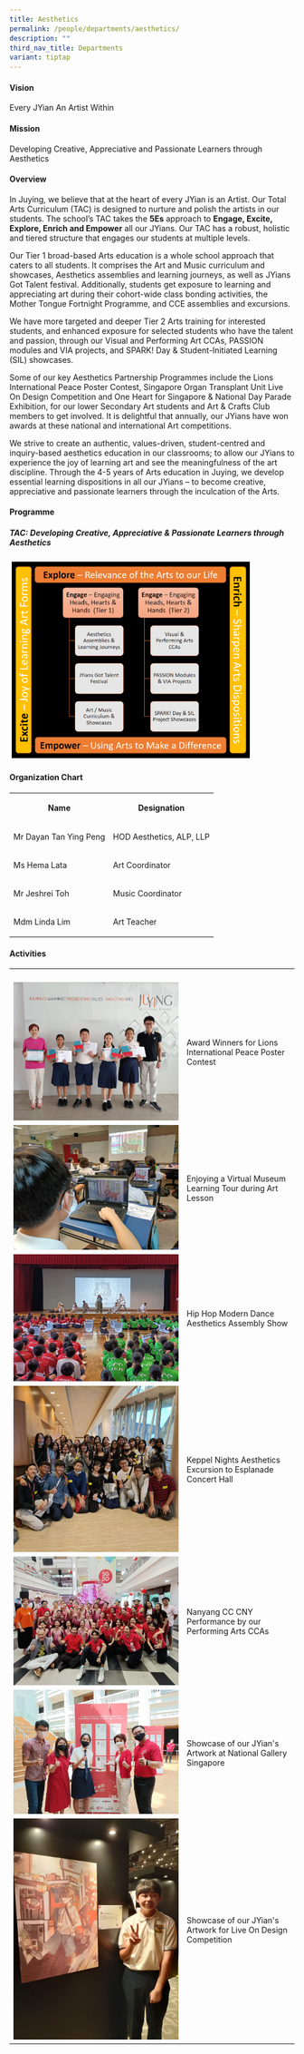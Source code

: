 ```yaml
---
title: Aesthetics
permalink: /people/departments/aesthetics/
description: ""
third_nav_title: Departments
variant: tiptap
---
```

<h4><strong>Vision</strong></h4>
<p>Every JYian An Artist Within</p>
<h4><strong>Mission</strong></h4>
<p>Developing Creative, Appreciative and Passionate Learners through Aesthetics</p>
<h4><strong>Overview</strong></h4>
<p>In Juying, we believe that at the heart of every JYian is an Artist. Our
Total Arts Curriculum (TAC) is designed to nurture and polish the artists
in our students. The school’s TAC takes the <strong>5Es</strong> approach
to <strong>Engage, Excite, Explore, Enrich and Empower</strong> all our JYians.
Our TAC has a robust, holistic and tiered structure that engages our students
at multiple levels.</p>
<p>Our Tier 1 broad-based Arts education is a whole school approach that
caters to all students. It comprises the Art and Music curriculum and showcases,
Aesthetics assemblies and learning journeys, as well as JYians Got Talent
festival. Additionally, students get exposure to learning and appreciating
art during their cohort-wide class bonding activities, the Mother Tongue
Fortnight Programme, and CCE assemblies and excursions.</p>
<p>We have more targeted and deeper Tier 2 Arts training for interested students,
and enhanced exposure for selected students who have the talent and passion,
through our Visual and Performing Art CCAs, PASSION modules and VIA projects,
and SPARK! Day &amp; Student-Initiated Learning (SIL) showcases.</p>
<p>Some of our key Aesthetics Partnership Programmes include the Lions International
Peace Poster Contest, Singapore Organ Transplant Unit Live On Design Competition
and One Heart for Singapore &amp; National Day Parade Exhibition, for our
lower Secondary Art students and Art &amp; Crafts Club members to get involved.
It is delightful that annually, our JYians have won awards at these national
and international Art competitions.</p>
<p>We strive to create an authentic, values-driven, student-centred and inquiry-based
aesthetics education in our classrooms; to allow our JYians to experience
the joy of learning art and see the meaningfulness of the art discipline.
Through the 4-5 years of Arts education in Juying, we develop essential
learning dispositions in all our JYians – to become creative, appreciative
and passionate learners through the inculcation of the Arts.</p>
<h4><strong>Programme</strong></h4>
<h5><strong>TAC: Developing Creative, Appreciative &amp; Passionate Learners through Aesthetics</strong></h5>
<div class="isomer-image-wrapper">
<img style="width:85%" height="auto" width="100%" src="/images/aesthetics-framework.PNG">
</div>
<h4><strong>Organization Chart</strong></h4>
<table style="minWidth: 50px">
<colgroup>
<col>
<col>
</colgroup>
<tbody>
<tr>
<th rowspan="1" colspan="1">
<p>Name</p>
</th>
<th rowspan="1" colspan="1">
<p>Designation</p>
</th>
</tr>
<tr>
<td rowspan="1" colspan="1">
<p>Mr Dayan Tan Ying Peng</p>
</td>
<td rowspan="1" colspan="1">
<p>HOD Aesthetics, ALP, LLP</p>
</td>
</tr>
<tr>
<td rowspan="1" colspan="1">
<p>Ms Hema Lata</p>
</td>
<td rowspan="1" colspan="1">
<p>Art Coordinator</p>
</td>
</tr>
<tr>
<td rowspan="1" colspan="1">
<p>Mr Jeshrei Toh</p>
</td>
<td rowspan="1" colspan="1">
<p>Music Coordinator</p>
</td>
</tr>
<tr>
<td rowspan="1" colspan="1">
<p>Mdm Linda Lim</p>
</td>
<td rowspan="1" colspan="1">
<p>Art Teacher</p>
</td>
</tr>
</tbody>
</table>
<h4><strong>Activities</strong></h4>
<table style="minWidth: 50px">
<colgroup>
<col>
<col>
</colgroup>
<tbody>
<tr>
<th rowspan="1" colspan="1">
<p></p>
</th>
<th rowspan="1" colspan="1">
<p></p>
</th>
</tr>
<tr>
<td rowspan="1" colspan="1">
<div class="isomer-image-wrapper">
<img style="width: 100%" height="auto" width="100%" alt="Award Winners for Lions International Peace Poster Contest" src="/images/1%20award%20winners%20for%20lions%20international%20peace%20poster%20contest.jpg">
</div>
</td>
<td rowspan="1" colspan="1">
<p>Award Winners for Lions International Peace Poster Contest</p>
</td>
</tr>
<tr>
<td rowspan="1" colspan="1">
<div class="isomer-image-wrapper">
<img style="width: 100%" height="auto" width="100%" alt="Enjoying a Virtual Museum Learning Tour during Art Lesson" src="/images/aesthetics-23-2.jpg">
</div>
</td>
<td rowspan="1" colspan="1">
<p>Enjoying a Virtual Museum Learning Tour during Art Lesson</p>
</td>
</tr>
<tr>
<td rowspan="1" colspan="1">
<div class="isomer-image-wrapper">
<img style="width: 100%" height="auto" width="100%" alt="Hip Hop Modern Dance Aesthetics Assembly Show" src="/images/aesthetics-23-3.jpg">
</div>
</td>
<td rowspan="1" colspan="1">
<p>Hip Hop Modern Dance Aesthetics Assembly Show</p>
</td>
</tr>
<tr>
<td rowspan="1" colspan="1">
<div class="isomer-image-wrapper">
<img style="width: 100%" height="auto" width="100%" alt="Keppel Nights Aesthetics Excursion to Esplanade Concert Hall" src="/images/aesthetics-23-4.jpg">
</div>
</td>
<td rowspan="1" colspan="1">
<p>Keppel Nights Aesthetics Excursion to Esplanade Concert Hall</p>
</td>
</tr>
<tr>
<td rowspan="1" colspan="1">
<div class="isomer-image-wrapper">
<img style="width: 100%" height="auto" width="100%" alt="Nanyang CC CNY Performance by our Performing Arts CCAs" src="/images/aesthetics-23-5.jpg">
</div>
</td>
<td rowspan="1" colspan="1">
<p>Nanyang CC CNY Performance by our Performing Arts CCAs</p>
</td>
</tr>
<tr>
<td rowspan="1" colspan="1">
<div class="isomer-image-wrapper">
<img style="width: 100%" height="auto" width="100%" alt="" src="/images/aesthetics-23-6.jpg">
</div>
</td>
<td rowspan="1" colspan="1">
<p>Showcase of our JYian's Artwork at National Gallery Singapore</p>
</td>
</tr>
<tr>
<td rowspan="1" colspan="1">
<div class="isomer-image-wrapper">
<img style="width: 100%" height="auto" width="100%" alt="Showcase of our JYian's Artwork for Live On Design Competition" src="/images/aesthetics-23-7.jpg">
</div>
</td>
<td rowspan="1" colspan="1">
<p>Showcase of our JYian's Artwork for Live On Design Competition</p>
</td>
</tr>
</tbody>
</table>
<p></p>